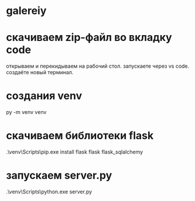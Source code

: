 # galereiy

# скачиваем zip-файл во вкладку code

открываем и перекидываем на рабочий стол.
 запускаете через vs code. создаёте новый терминал.

# создания venv
py -m venv venv

# скачиваем библиотеки flask
.\venv\Scripts\pip.exe install flask flask flask_sqlalchemy 

# запускаем server.py
.\venv\Scripts\python.exe server.py
